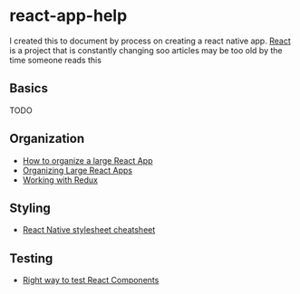 # react-app-help
I created this to document by process on creating a react native app. [React](https://facebook.github.io/react/) is a project that is constantly changing soo articles may be too old by the time someone reads this


## Basics
TODO

## Organization
* [How to organize a large React App](https://medium.com/@alexmngn/how-to-better-organize-your-react-applications-2fd3ea1920f1#.cg5zfjlfk)
* [Organizing Large React Apps](http://engineering.kapost.com/2016/01/organizing-large-react-applications/)
* [Working with Redux](https://medium.com/@alexmngn/how-to-use-redux-on-highly-scalable-javascript-applications-4e4b8cb5ef38#.m5an2hn8m)

## Styling
* [React Native stylesheet cheatsheet](https://github.com/vhpoet/react-native-styling-cheat-sheet/blob/master/README.md)


## Testing
* [Right way to test React Components](https://medium.freecodecamp.com/the-right-way-to-test-react-components-548a4736ab22#.19votxhea)
